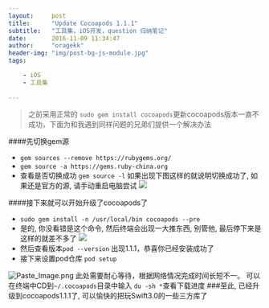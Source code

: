 ```yaml
---
layout:     post
title:      "Update Cocoapods 1.1.1"
subtitle:   "工具集，iOS开发，question 归纳笔记"
date:       2016-11-09 11:34:47
author:     "oragekk"
header-img: "img/post-bg-js-module.jpg"
tags:

    - iOS
    - 工具集
     
---
```


>之前采用正常的 ``sudo gem install cocoapods``更新cocoapods版本一直不成功，下面为和我遇到同样问题的兄弟们提供一个解决办法

####先切换gem源
- ``gem sources --remove https://rubygems.org/``
- ``gem source -a https://gems.ruby-china.org``
- 查看是否切换成功 ``gem source -l``
如果出现下图这样的就说明切换成功了, 如果还是官方的源, 请手动重启电脑尝试
![](http://upload-images.jianshu.io/upload_images/2076247-365912ab78be4906.jpg?imageMogr2/auto-orient/strip%7CimageView2/2/w/1240)

####接下来就可以开始升级了cocoapods了
 - ``sudo gem install -n /usr/local/bin cocoapods --pre`` 
 - 是的, 你没看错是这个命令, 然后终端会出现一大推东西, 别管他, 最后停下来是这样的就差不多了
![](http://upload-images.jianshu.io/upload_images/2076247-81b6046594fe772b.jpg?imageMogr2/auto-orient/strip%7CimageView2/2/w/1240)
 - 然后查看版本``pod --version``
出现1.1.1，恭喜你已经安装成功了
 - 接下来设置pod仓库 ``pod setup``

![Paste_Image.png](http://upload-images.jianshu.io/upload_images/2076247-cafa12def948db48.png?imageMogr2/auto-orient/strip%7CimageView2/2/w/1240)
此处需要耐心等待，根据网络情况完成时间长短不一。
可以在终端中CD到``~/.cocoapods``目录中输入 ``du -sh *``查看下载进度
###至此, 已经升级到cocoapods1.1.1了, 可以愉快的把玩Swift3.0的一些三方库了

